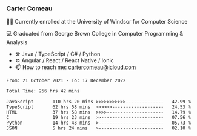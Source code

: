 ### Carter Comeau

🙋‍♂️ Currently enrolled at the University of Windsor for Computer Science

💻 Graduated from George Brown College in Computer Programming & Analysis

- ⚒️ Java / TypeScript / C# / Python
- ⚙️ Angular / React / React Native / Ionic
- 📫 How to reach me: cartercomeau@icloud.com

<!--START_SECTION:waka-->

```text
From: 21 October 2021 - To: 17 December 2022

Total Time: 256 hrs 42 mins

JavaScript       110 hrs 20 mins >>>>>>>>>>>--------------   42.99 %
TypeScript       62 hrs 58 mins  >>>>>>-------------------   24.53 %
HTML             37 hrs 58 mins  >>>>---------------------   14.79 %
C                19 hrs 23 mins  >>-----------------------   07.56 %
Python           14 hrs 43 mins  >------------------------   05.73 %
JSON             5 hrs 24 mins   >------------------------   02.10 %
```

<!--END_SECTION:waka-->
